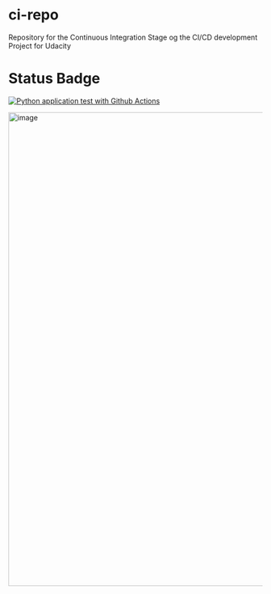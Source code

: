 # ci-repo
Repository for the Continuous Integration Stage og the CI/CD development Project for Udacity 

# Status Badge 

[![Python application test with Github Actions](https://github.com/Fabiana2903/ci-repo/actions/workflows/pythonapp.yml/badge.svg)](https://github.com/Fabiana2903/ci-repo/actions/workflows/pythonapp.yml)

<img width="938" alt="image" src="https://github.com/Fabiana2903/ci-repo/assets/149669704/d9bb3cb8-4ce9-427c-bce2-c7b02839a40a">
